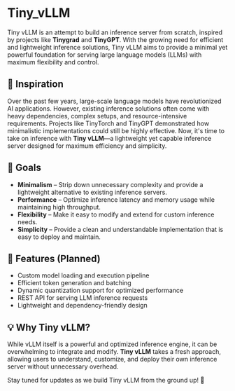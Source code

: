 # Tiny_vLLM


Tiny vLLM is an attempt to build an inference server from scratch, inspired by projects like **Tinygrad** and **TinyGPT**. With the growing need for efficient and lightweight inference solutions, Tiny vLLM aims to provide a minimal yet powerful foundation for serving large language models (LLMs) with maximum flexibility and control.

## 🚀 Inspiration

Over the past few years, large-scale language models have revolutionized AI applications. However, existing inference solutions often come with heavy dependencies, complex setups, and resource-intensive requirements. Projects like TinyTorch and TinyGPT demonstrated how minimalistic implementations could still be highly effective. Now, it's time to take on inference with **Tiny vLLM**—a lightweight yet capable inference server designed for maximum efficiency and simplicity.

## 🎯 Goals

- **Minimalism** – Strip down unnecessary complexity and provide a lightweight alternative to existing inference servers.
- **Performance** – Optimize inference latency and memory usage while maintaining high throughput.
- **Flexibility** – Make it easy to modify and extend for custom inference needs.
- **Simplicity** – Provide a clean and understandable implementation that is easy to deploy and maintain.

## 🔧 Features (Planned)

- Custom model loading and execution pipeline
- Efficient token generation and batching
- Dynamic quantization support for optimized performance
- REST API for serving LLM inference requests
- Lightweight and dependency-friendly design

## 💡 Why Tiny vLLM?

While vLLM itself is a powerful and optimized inference engine, it can be overwhelming to integrate and modify. **Tiny vLLM** takes a fresh approach, allowing users to understand, customize, and deploy their own inference server without unnecessary overhead.

Stay tuned for updates as we build Tiny vLLM from the ground up! 🚀
